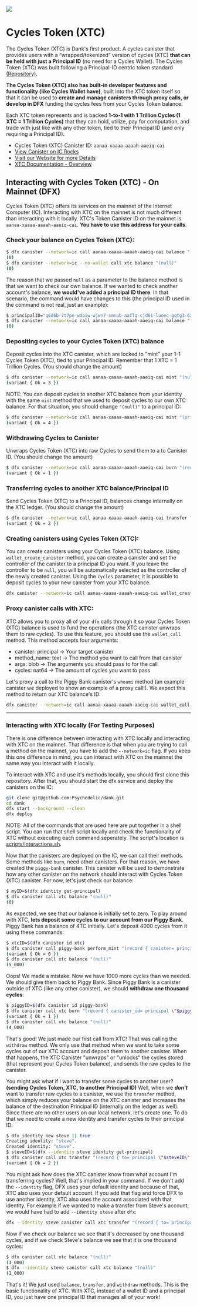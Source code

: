![](https://storageapi.fleek.co/fleek-team-bucket/xtc-trx.png)

# Cycles Token (XTC)

The Cycles Token (XTC) is Dank's first product. A cycles canister that provides users with a “wrapped/tokenized” version of cycles (XTC) **that can be held with just a Principal ID** (no need for a Cycles Wallet). The Cycles Token (XTC) was built following a Principal-ID centric token standard [(Repository)](https://github.com/Psychedelic/standards).

**The Cycles Token (XTC) also has built-in developer features and functionality (like Cycles Wallet have)**, built into the XTC token itself so that it can be used to **create and manage canisters through proxy calls, or develop in DFX** funding the cycles fees from your Cycles Token balance.

Each XTC token represents and is backed **1-to-1 with 1 Trillion Cycles (1 XTC = 1 Trillion Cycles)**  that they can hold, utilize, pay for computation, and trade with just like with any other token, tied to their Principal ID (and only requiring a Principal ID).

- Cycles Token (XTC) Canister ID: ```aanaa-xaaaa-aaaah-aaeiq-cai```
- [View Canister on IC Rocks](https://ic.rocks/principal/aanaa-xaaaa-aaaah-aaeiq-cai)
- [Visit our Website for more Details](https://dank.ooo/xtc/)
- [XTC Documentation - Overview](https://docs.dank.ooo/xtc/overview/)

## Interacting with Cycles Token (XTC) - On Mainnet (DFX)

Cycles Token (XTC) offers its services on the mainnet of the Internet Computer (IC). Interacting with XTC on the mainnet is not much different than interacting with it locally.
XTC's Token Canister ID on the mainnet is `aanaa-xaaaa-aaaah-aaeiq-cai`. **You have to use this address for your calls**.

### Check your balance on Cycles Token (XTC):

```bash
$ dfx canister --network=ic call aanaa-xaaaa-aaaah-aaeiq-cai balance "(null)"
(0)
$ dfx canister --network=ic --no-wallet call xtc balance "(null)"
(0)
```

The reason that we passed `null` as a parameter to the balance method is that we want to check our own balance. If we wanted to check
another account's balance, **we would've added a principal ID there**. In that scenario, the command would have changes to this
(the principal ID used in the command is not real, just an example):

```bash
$ principalID="q6d6b-7t7pe-wdoiw-wjwn7-smnub-aaflq-cjd6i-luoec-gqtg3-62hiy-7qe"
$ dfx canister --network=ic call aanaa-xaaaa-aaaah-aaeiq-cai balance "(principal \"$principalID\")"
(0)
```

### Depositing cycles to your Cycles Token (XTC) balance
Deposit cycles into the XTC canister, which are locked to "mint" your 1-1 Cycles Token (XTC), tied to your Principal ID. Remember that 1 XTC = 1 Trillion Cycles. (You should change the amount)

```bash
$ dfx canister --network=ic call aanaa-xaaaa-aaaah-aaeiq-cai mint "(null)" --with-cycles AMOUNT
(variant { Ok = 3 })
```

NOTE: You can deposit cycles to another XTC balance from your identity with the same `mint` method that we used to deposit cycles to our own XTC balance. For that situation, you should change `"(null)"` to a principal ID:

```bash
$ dfx canister --network=ic call aanaa-xaaaa-aaaah-aaeiq-cai mint "(principal \"Some-Principal-ID\")" --with-cycles AMOUNT
(variant { Ok = 4 })
```


### Withdrawing Cycles to Canister
Unwraps Cycles Token (XTC) into raw Cycles to send them to a to Canister ID. (You should change the amount)

```bash
$ dfx canister --network=ic call aanaa-xaaaa-aaaah-aaeiq-cai burn "(record { canister_id= principal \"some-canister's-principal-id\"; amount= 2000})"
(variant { Ok = 1 })
```

### Transferring cycles to another XTC balance/Principal ID
Send Cycles Token (XTC) to a Principal ID, balances change internally on the XTC ledger. (You should change the amount)

```bash
$ dfx canister --network=ic call aanaa-xaaaa-aaaah-aaeiq-cai transfer "(record { to= principal \"some-account's-principal-id\"; amount= 1000 })"
(variant { Ok = 2 })
```

### Creating canisters using Cycles Token (XTC):

You can create canisters using your Cycles Token (XTC) balance. Using `wallet_create_canister` method, you can create a canister and set the controller of
the canister to a principal ID you want. If you leave the controller to be `null`, you will be automatically selected as the controller of the newly created canister. Using the `cycles` parameter, it is possible to deposit cycles to your new canister from your XTC balance.

```bash
dfx canister --network=ic call aanaa-xaaaa-aaaah-aaeiq-cai wallet_create_canister "(record (cycles: (AMOUNT:nat64); controller: (\"null\"); ))"

```

### Proxy canister calls with XTC:

XTC allows you to proxy all of your `dfx` calls through it so your Cycles Token (XTC) balance is used to fund the operations (the XTC canister unwraps them to raw cycles). To use this feature, you should use the `wallet_call` method. This method accepts four arguments:

  - canister: principal -> Your target canister
  - method_name: text -> The method you want to call from that canister
  - args: blob -> The arguments you should pass to for the call
  - cycles: nat64 -> The amount of cycles you want to pass

Let's proxy a call to the Piggy Bank canister's `whoami` method (an example canister we deployed to show an example of a proxy call!). We expect this method to return our XTC balance's ID:

```bash
dfx canister --network=ic call aanaa-xaaaa-aaaah-aaeiq-cai wallet_call "(record { canister= principal \"dmj37-5iaaa-aaaad-qakya-cai\"; method_name= \"whoami\"; args= blob \"DIDL\01nh\01\00\00\"; cycles= (0:nat64); })"
```

----

### Interacting with XTC locally (For Testing Purposes)

There is one difference between interacting with XTC locally and interacting with XTC on the mainnet. That difference is that
when you are trying to call a method on the mainnet, you have to add the `--network=ic` flag. If you keep this one difference in mind, you can interact with XTC on the mainnet the same way you interact with it locally.

To interact with XTC and use it's methods locally, you should first clone this repository.
After that, you should start the dfx service and deploy the canisters on the IC:

```bash
git clone git@github.com:Psychedelic/dank.git
cd dank
dfx start --background --clean
dfx deploy
```

NOTE: All of the commands that are used here are put together in a shell script. You can run that shell script locally and
check the functionality of XTC without executing each command seperately. The script's location is [scripts/interactions.sh](https://github.com/Psychedelic/dank/blob/nima/scripts/interactions.sh).

Now that the canisters are deployed on the IC, we can call their methods. Some methods like `burn`, need other canisters.
For that reason, we have created the `piggy-bank` canister. This canister will be used to demonstrate how any other canister on
the network should interact with Cycles Token (XTC) canister. For now, let's just check our balance:

```bash
$ myID=$(dfx identity get-principal)
$ dfx canister call xtc balance "(null)"
(0)
```

As expected, we see that our balance is initially set to zero. To play around with XTC, **lets deposit some cycles to our account from
our Piggy Bank**. Piggy Bank has a balance of 4TC initially. Let's deposit 4000 cycles from it using these commands:

```bash
$ xtcID=$(dfx canister id xtc)
$ dfx canister call piggy-bank perform_mint "(record { canister= principal \"$xtcID\"; account=null; cycles=5000 })"
(variant { Ok = 0 })
$ dfx canister call xtc balance "(null)"
(5_000)
```

Oops! We made a mistake. Now we have 1000 more cycles than we needed. We should give them back to Piggy Bank. Since Piggy Bank
is a canister outside of XTC (like any other canister), we should **withdraw one thousand cycles**:

```bash
$ piggyID=$(dfx canister id piggy-bank)
$ dfx canister call xtc burn "(record { canister_id= principal \"$piggyID\"; amount= 2000})"
(variant { Ok = 1 })
$ dfx canister call xtc balance "(null)"
(4_000)
```

That's good! We just made our first call from XTC! That was calling the `withdraw` method. We only use that method when we want to
take some cycles out of our XTC account and deposit them to another canister. When that happens, the XTC Canister "unwraps" or "unlocks" the cycles stored (that represent your Cycles Token balance), and sends the raw cycles to the canister.

You might ask what if I want to transfer some cycles to another user? **(sending Cycles Token, XTC, to another Principal ID)** Well, when we ___don't___ want to transfer raw cycles to a canister, we use the `transfer` method, which simply reduces your balance on the XTC canister and increases the balance of the destination Principal ID (internally on the ledger as well). Since there are no other users on our local network, let's create one. To do that we need to create a new identity and transfer cycles to their principal ID:

```bash
$ dfx identity new steve || true
Creating identity: "steve".
Created identity: "steve".
$ steveID=$(dfx --identity steve identity get-principal)
$ dfx canister call xtc transfer "(record { to= principal \"$steveID\"; amount= 1000 })"
(variant { Ok = 2 })
```

You might ask how does the XTC canister know from what account I'm transferring cycles? Well, that's implied in your command. If we don't add
the `--identity` flag, DFX uses your default identity and because of that, XTC also uses your default account. If you add that flag
and force DFX to use another identity, XTC also uses the account associated with that identity. For example if we wanted to make a
transfer from Steve's account, we would have had to add `--identity steve` after `dfx`:

```bash
dfx --identity steve canister call xtc transfer "(record { to= principal \"some-principal-id\"; amount= 1000 })"
```

Now if we check our balance we see that it's decreased by one thousand cycles, and if we check Steve's balance we see that it is one thousand cycles:

```bash
$ dfx canister call xtc balance "(null)"
(3_000)
$ dfx --identity steve canister call xtc balance "(null)"
(1_000)
```

That's it! We just used `balance`, `transfer`, and `withdraw` methods. This is the basic functionality of XTC. With XTC, instead
of a wallet ID and a principal ID, you just have one principal ID that manages all of your work!
